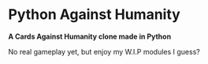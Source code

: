 # Python Against Humanity
**A Cards Against Humanity clone made in Python**

No real gameplay yet, but enjoy my W.I.P modules I guess?
